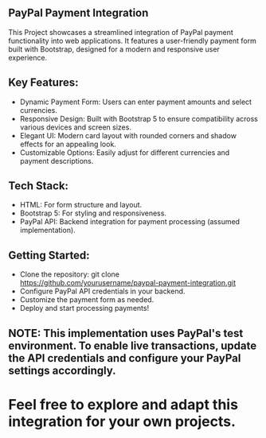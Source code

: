 ## PayPal Payment Integration
 This Project showcases a streamlined integration of PayPal payment functionality into web applications. 
 It features a user-friendly payment form built with Bootstrap, designed for a modern and responsive user experience.

## Key Features:

- Dynamic Payment Form: Users can enter payment amounts and select currencies.
- Responsive Design: Built with Bootstrap 5 to ensure compatibility across various devices and screen sizes.
- Elegant UI: Modern card layout with rounded corners and shadow effects for an appealing look.
- Customizable Options: Easily adjust for different currencies and payment descriptions.
  
## Tech Stack:

- HTML: For form structure and layout.
- Bootstrap 5: For styling and responsiveness.
- PayPal API: Backend integration for payment processing (assumed implementation).

## Getting Started:

- Clone the repository: git clone https://github.com/yourusername/paypal-payment-integration.git
- Configure PayPal API credentials in your backend.
- Customize the payment form as needed.
- Deploy and start processing payments!

## NOTE: This implementation uses PayPal's test environment. To enable live transactions, update the API credentials and configure your PayPal settings accordingly.
  
# Feel free to explore and adapt this integration for your own projects.
